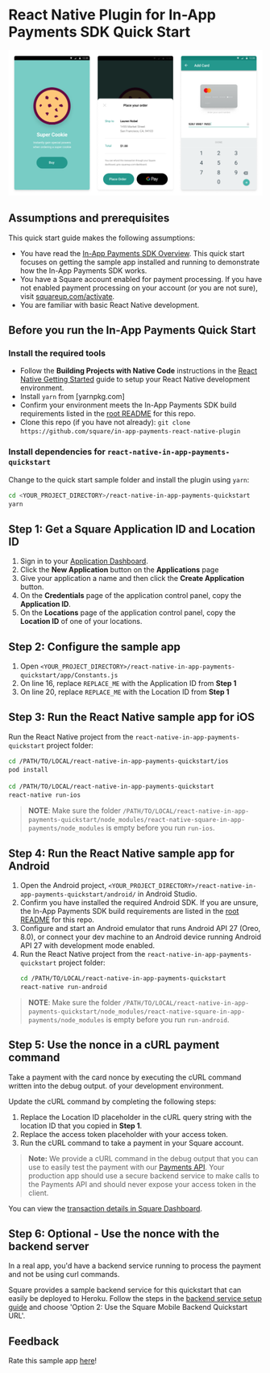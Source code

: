 #  React Native Plugin for In-App Payments SDK Quick Start

<img src="./in-app-payments-sample-triscreen.png">


## Assumptions and prerequisites

This quick start guide makes the following assumptions:

* You have read the [In-App Payments SDK Overview]. This quick start focuses on getting
  the sample app installed and running to demonstrate how the In-App Payments SDK works.
* You have a Square account enabled for payment processing. If you have not
  enabled payment processing on your account (or you are not sure), visit
  [squareup.com/activate].
* You are familiar with basic React Native development.

## Before you run the In-App Payments Quick Start

### Install the required tools

* Follow the **Building Projects with Native Code** instructions in the
[React Native Getting Started] guide to setup your React Native development
environment.
* Install `yarn` from [yarnpkg.com]
* Confirm your environment meets the In-App Payments SDK build requirements listed in the [root README] for this repo.
* Clone this repo (if you have not already):
  `git clone https://github.com/square/in-app-payments-react-native-plugin`

### Install dependencies for `react-native-in-app-payments-quickstart`

Change to the quick start sample folder and install the plugin using `yarn`:

  ```bash
  cd <YOUR_PROJECT_DIRECTORY>/react-native-in-app-payments-quickstart
  yarn
  ```

## Step 1: Get a Square Application ID and Location ID 

1. Sign in to your [Application Dashboard](https://connect.squareup.com/apps).
1. Click the **New Application** button on the **Applications** page
1. Give your application a name and then click the **Create Application** button.
1. On the **Credentials** page of the application control panel, copy the
   **Application ID**.
1. On the **Locations** page of the application control panel, copy the
   **Location ID** of one of your locations.


## Step 2: Configure the sample app
1. Open `<YOUR_PROJECT_DIRECTORY>/react-native-in-app-payments-quickstart/app/Constants.js`
1. On line 16, replace `REPLACE_ME` with the Application ID from **Step 1**
1. On line 20, replace `REPLACE_ME` with the Location ID from **Step 1**


## Step 3: Run the React Native sample app for iOS

Run the React Native project from the `react-native-in-app-payments-quickstart` project folder:

  ```bash
  cd /PATH/TO/LOCAL/react-native-in-app-payments-quickstart/ios
  pod install
  
  cd /PATH/TO/LOCAL/react-native-in-app-payments-quickstart
  react-native run-ios
  ```

> **NOTE**: Make sure the folder `/PATH/TO/LOCAL/react-native-in-app-payments-quickstart/node_modules/react-native-square-in-app-payments/node_modules`
  is empty before you run `run-ios`.

## Step 4: Run the React Native sample app for Android

1. Open the Android project,
   `<YOUR_PROJECT_DIRECTORY>/react-native-in-app-payments-quickstart/android/` in Android Studio.
1. Confirm you have installed the required Android SDK. If you are
   unsure, the In-App Payments SDK build requirements are listed in the [root README] for this repo.
1. Configure and start an Android emulator that runs Android API 27 (Oreo, 8.0),
   or connect your dev machine to an Android device running Android API 27 with
   development mode enabled.
1. Run the React Native project from the `react-native-in-app-payments-quickstart`
   project folder:
    ```bash
    cd /PATH/TO/LOCAL/react-native-in-app-payments-quickstart
    react-native run-android
    ```

> **NOTE**: Make sure the folder `/PATH/TO/LOCAL/react-native-in-app-payments-quickstart/node_modules/react-native-square-in-app-payments/node_modules`
  is empty before you run `run-android`.

## Step 5: Use the nonce in a cURL payment command
Take a payment with the card nonce by executing the cURL command written into the debug output.
of your development environment. 

Update the cURL command by completing the following steps:

1. Replace the Location ID placeholder in the cURL query string with the 
location ID that you copied in **Step 1**.
1. Replace the access token placeholder with your access token. 
1. Run the cURL command to take a payment in your Square account.

>**Note:** We provide a cURL command in the debug output that you can use to easily test the payment with our [Payments API](https://developer.squareup.com/reference/square/payments-api). Your production app should use a secure backend service to make calls to the Payments API and should never expose your access token in the client.

You can view the [transaction details in Square Dashboard].

## Step 6: Optional - Use the nonce with the backend server

In a real app, you'd have a backend service running to process the payment and not be using curl commands.

Square provides a sample backend service for this quickstart that can easily be deployed to Heroku. Follow the steps in the [backend service setup guide] and choose 'Option 2: Use the Square Mobile Backend Quickstart URL'.

[//]: # "Link anchor definitions"
[In-App Payments SDK Overview]: https://developer.squareup.com/docs/in-app-payments-sdk/what-it-does
[squareup.com/activate]: https://squareup.com/activate
[React Native Getting Started]: https://facebook.github.io/react-native/docs/getting-started
[root README]: ../README.md
[transaction details in Square Dashboard]: https://squareup.com/dashboard/sales/transactions
[backend service setup guide]: take_a_payment.md

## Feedback
Rate this sample app [here](https://delighted.com/t/Z1xmKSqy)!